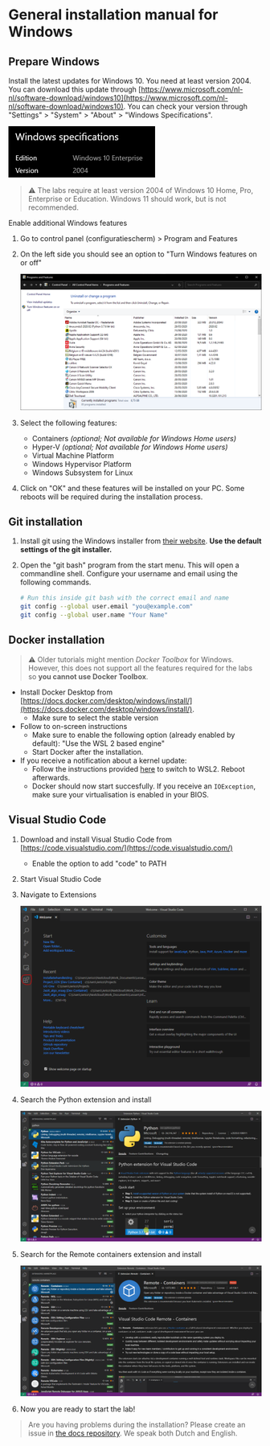 # General installation manual for Windows

## Prepare Windows

Install the latest updates for Windows 10. You need at least version 2004. You can download this update through [https://www.microsoft.com/nl-nl/software-download/windows10](https://www.microsoft.com/nl-nl/software-download/windows10). You can check your version through "Settings" > "System" > "About" > "Windows Specifications".

![foto](img/about.png)

> ⚠️ The labs require at least version 2004 of Windows 10 Home, Pro, Enterprise or Education. Windows 11 should work, but is not recommended.

Enable additional Windows features

1. Go to control panel (configuratiescherm) > Program and Features
1. On the left side you should see an option to "Turn Windows features on or off"

   ![control panel](img/controlpanel.png)

1. Select the following features:
   * Containers *(optional; Not available for Windows Home users)*
   * Hyper-V *(optional; Not available for Windows Home users)*
   * Virtual Machine Platform
   * Windows Hypervisor Platform
   * Windows Subsystem for Linux
1. Click on "OK" and these features will be installed on your PC. Some reboots will be required during the installation process.

## Git installation

1. Install git using the Windows installer from [their website](https://git-scm.com/). **Use the default settings of the git installer.**
1. Open the "git bash" program from the start menu. This will open a commandline shell. Configure your username and email using the following commands.

   ```bash
   # Run this inside git bash with the correct email and name
   git config --global user.email "you@example.com"
   git config --global user.name "Your Name"
   ```

## Docker installation

> ⚠️ Older tutorials might mention *Docker Toolbox* for Windows. However, this does not support all the features required for the labs so **you cannot use Docker Toolbox**.

* Install Docker Desktop from [https://docs.docker.com/desktop/windows/install/](https://docs.docker.com/desktop/windows/install/).
  * Make sure to select the stable version
* Follow to on-screen instructions
  * Make sure to enable the following option (already enabled by default): "Use the WSL 2 based engine"
  * Start Docker after the installation.
* If you receive a notification about a kernel update:
  * Follow the instructions provided [here](https://docs.microsoft.com/en-us/windows/wsl/install#install) to switch to WSL2. Reboot afterwards.
  * Docker should now start succesfully. If you receive an `IOException`, make sure your virtualisation is enabled in your BIOS.

## Visual Studio Code

1. Download and install Visual Studio Code from [https://code.visualstudio.com/](https://code.visualstudio.com/)
   * Enable the option to add "code" to PATH

1. Start Visual Studio Code
1. Navigate to Extensions

   ![extensions](img/extensions.png)

1. Search the Python extension and install

   ![python](img/python_extension.png)

1. Search for the Remote containers extension and install
  
   ![remote_containers](img/remote_containers.png)

1. Now you are ready to start the lab!

> Are you having problems during the installation? Please create an issue in [the docs repository](https://github.com/IBCNServices/lab-kappa-docs/issues). We speak both Dutch and English.
